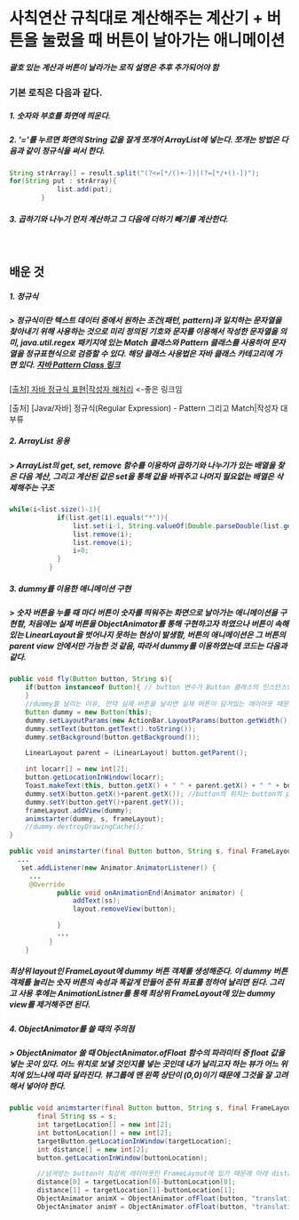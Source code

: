 # 사칙연산 규칙대로 계산해주는 계산기 + 버튼을 눌렀을 때 버튼이 날아가는 애니메이션
##### 괄호 있는 계산과 버튼이 날라가는 로직 설명은 추후 추가되어야 함

### 기본 로직은 다음과 같다.

##### 1. 숫자와 부호를 화면에 띄운다.
##### 2. '='를 누르면 화면의 String 값을 잘게 쪼개어 ArrayList에 넣는다. 쪼개는 방법은 다음과 같이 정규식을 써서 한다.

```java
String strArray[] = result.split("(?<=[*/()+-])|(?=[*/+()-])");
for(String put : strArray){
            list.add(put);
        }
```

##### 3. 곱하기와 나누기 먼저 계산하고 그 다음에 더하기 빼기를 계산한다.


<br>


## 배운 것

##### 1. 정규식
##### > 정규식이란 텍스트 데이터 중에서 원하는 조건(패턴, pattern)과 일치하는 문자열을 찾아내기 위해 사용하는 것으로 미리 정의된 기호와 문자를 이용해서 작성한 문자열을 의미, java.util.regex 패키지에 있는 Match 클래스와 Pattern 클래스를 사용하여 문자열을 정규표현식으로 검증할 수 있다. 해당 클래스 사용법은 자바 클래스 카테고리에 가면 있다. [자바 Pattern Class 링크](http://docs.oracle.com/javase/8/docs/api/index.html)
[[출처] 자바 정규식 표현|작성자 해처리](http://blog.naver.com/phcs1219/140092773115) <-좋은 링크임

[출처] [Java/자바] 정규식(Regular Expression) - Pattern 그리고 Match|작성자 대부류

##### 2. ArrayList 응용
##### > ArrayList의 get, set, remove 함수를 이용하여 곱하기와 나누기가 있는 배열을 찾은 다음 계산, 그리고 계산된 값은 set을 통해 값을 바꿔주고 나머지 필요없는 배열은 삭제해주는 구조
```java
while(i<list.size()-1){
            if(list.get(i).equals("*")){
                list.set(i-1, String.valueOf(Double.parseDouble(list.get(i-1)) * Double.parseDouble(list.get(i+1))));
                list.remove(i);
                list.remove(i);
                i=0;
            }
          }
```

##### 3. dummy를 이용한 애니메이션 구현
##### > 숫자 버튼을 누를 때 마다 버튼이 숫자를 띄워주는 화면으로 날아가는 애니메이션을 구현함, 처음에는 실제 버튼을 ObjectAnimator를 통해 구현하고자 하였으나 버튼이 속해있는 LinearLayout을 벗어나지 못하는 현상이 발생함, 버튼의 애니메이션은 그 버튼의 parent view 안에서만 가능한 것 같음, 따라서 dummy를 이용하였는데 코드는 다음과 같다.

```java
public void fly(Button button, String s){
    if(button instanceof Button){ // button 변수가 Button 클래스의 인스턴스인지를 체크
    }
    //dummy를 날리는 이유, 만약 실제 버튼을 날리면 실제 버튼이 담겨있는 레이아웃 때문에 버튼이 레이아웃을 벗어나지 못한다. 따라서 dummy를 최상위 레이아웃에 넣어서 하면 보이게 된다.
    Button dummy = new Button(this);
    dummy.setLayoutParams(new ActionBar.LayoutParams(button.getWidth(), button.getHeight()));
    dummy.setText(button.getText().toString());
    dummy.setBackground(button.getBackground());

    LinearLayout parent = (LinearLayout) button.getParent();

    int locarr[] = new int[2];
    button.getLocationInWindow(locarr);
    Toast.makeText(this, button.getX() + " " + parent.getX() + " " + button.getY() + " " + parent.getY(), Toast.LENGTH_SHORT).show();
    dummy.setX(button.getX()+parent.getX()); //button의 위치는 button의 parent layout에 대한 상대적인 값이고, layout의 위치는 FrameLayout에서의 상대적인 위치이기 때문에 이 두개를 더해줘야 한다.
    dummy.setY(button.getY()+parent.getY());
    frameLayout.addView(dummy);
    animstarter(dummy, s, frameLayout);
    //dummy.destroyDrawingCache();
}

public void animstarter(final Button button, String s, final FrameLayout layout){
  ...
   set.addListener(new Animator.AnimatorListener() {
     ...
     @Override
            public void onAnimationEnd(Animator animator) {
                addText(ss);
                layout.removeView(button);

            }
            ...
          }
    }
```

##### 최상위 layout인 FrameLayout에 dummy 버튼 객체를 생성해준다. 이 dummy 버튼 객체를 눌리는 숫자 버튼의 속성과 똑같게 만들어 준뒤 좌표를 정하여 날리면 된다. 그리고 사용 후에는 AnimationListner를 통해 최상위 FrameLayout에 있는 dummy view를 제거해주면 된다.

##### 4. ObjectAnimator를 쓸 때의 주의점
##### > ObjectAnimator 쓸 때 ObjectAnimator.ofFloat 함수의 파라미터 중 float 값을 넣는 곳이 있다. 어느 위치로 보낼 것인지를 넣는 곳인데 내가 날리고자 하는 뷰가 어느 위치에 있느냐에 따라 달라진다. 뷰그룹에 맨 왼쪽 상단이 (0,0)이기 때문에 그것을 잘 고려해서 넣어야 한다.
```java
public void animstarter(final Button button, String s, final FrameLayout layout){
       final String ss = s;
       int targetLocation[] = new int[2];
       int buttonLocation[] = new int[2];
       targetButton.getLocationInWindow(targetLocation);
       int distance[] = new int[2];
       button.getLocationInWindow(buttonLocation);

       //넘겨받는 button이 최상위 레이아웃인 FrameLayout에 있기 때문에 아래 distance 구하는 식은 사용하면 안된다. 부정확할 수 있다.
       distance[0] = targetLocation[0]-buttonLocation[0];
       distance[1] = targetLocation[1]-buttonLocation[1];
       ObjectAnimator animX = ObjectAnimator.ofFloat(button, "translationX", targetButton.getX());
       ObjectAnimator animY = ObjectAnimator.ofFloat(button, "translationY", targetButton.getY());
```
